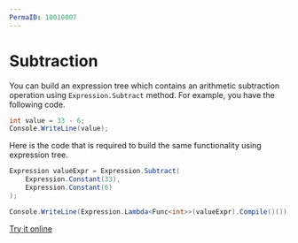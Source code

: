 ```yaml
---
PermaID: 10010007
---
```


# Subtraction

You can build an expression tree which contains an arithmetic subtraction operation using `Expression.Subtract` method. For example, you have the following code.

```csharp
int value = 33 - 6;
Console.WriteLine(value);
```

Here is the code that is required to build the same functionality using expression tree. 

```csharp
Expression valueExpr = Expression.Subtract(
    Expression.Constant(33),
    Expression.Constant(6)
);

Console.WriteLine(Expression.Lambda<Func<int>>(valueExpr).Compile()());
```

[Try it online](https://dotnetfiddle.net/FYhcQS)